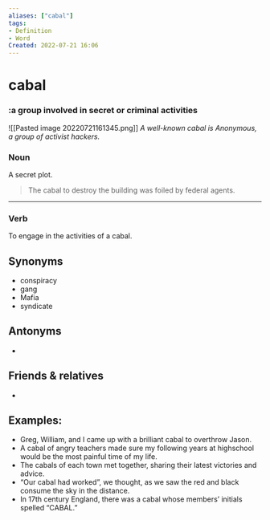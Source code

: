 ```yaml
---
aliases: ["cabal"]
tags:
- Definition 
- Word
Created: 2022-07-21 16:06  
---
```

# cabal
### :a group involved in secret or criminal activities

![[Pasted image 20220721161345.png]]
*A well-known cabal is Anonymous, a group of activist hackers.*

### Noun

A secret plot.

> The cabal to destroy the building was foiled by federal agents.

---

### Verb

To engage in the activities of a cabal.


## Synonyms 
- conspiracy 
- gang 
- Mafia
- syndicate

## Antonyms 
- 

## Friends & relatives
- 

## Examples: 
- Greg, William, and I came up with a brilliant cabal to overthrow Jason. 
- A cabal of angry teachers made sure my following years at highschool would be the most painful time of my life. 
- The cabals of each town met together, sharing their latest victories and advice. 
- “Our cabal had worked”, we thought, as we saw the red and black consume the sky in the distance.
- In 17th century England, there was a cabal whose members’ initials spelled “CABAL.”